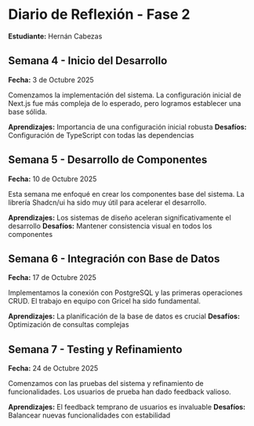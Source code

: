 # Diario de Reflexión - Fase 2
**Estudiante:** Hernán Cabezas

## Semana 4 - Inicio del Desarrollo
**Fecha:** 3 de Octubre 2025

Comenzamos la implementación del sistema. La configuración inicial de Next.js fue más compleja de lo esperado, pero logramos establecer una base sólida.

**Aprendizajes:** Importancia de una configuración inicial robusta
**Desafíos:** Configuración de TypeScript con todas las dependencias

## Semana 5 - Desarrollo de Componentes
**Fecha:** 10 de Octubre 2025

Esta semana me enfoqué en crear los componentes base del sistema. La librería Shadcn/ui ha sido muy útil para acelerar el desarrollo.

**Aprendizajes:** Los sistemas de diseño aceleran significativamente el desarrollo
**Desafíos:** Mantener consistencia visual en todos los componentes

## Semana 6 - Integración con Base de Datos
**Fecha:** 17 de Octubre 2025

Implementamos la conexión con PostgreSQL y las primeras operaciones CRUD. El trabajo en equipo con Gricel ha sido fundamental.

**Aprendizajes:** La planificación de la base de datos es crucial
**Desafíos:** Optimización de consultas complejas

## Semana 7 - Testing y Refinamiento
**Fecha:** 24 de Octubre 2025

Comenzamos con las pruebas del sistema y refinamiento de funcionalidades. Los usuarios de prueba han dado feedback valioso.

**Aprendizajes:** El feedback temprano de usuarios es invaluable
**Desafíos:** Balancear nuevas funcionalidades con estabilidad
